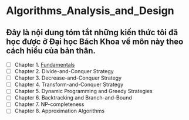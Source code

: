 # Algorithms_Analysis_and_Design
Đây là nội dung tóm tắt những kiến thức tôi đã học được ở Đại học Bách Khoa về môn này theo cách hiểu của bản thân.  
---
- [ ] Chapter 1. [Fundamentals](./Fundamentals)  
- [ ] Chapter 2. Divide-and-Conquer Strategy  
- [ ] Chapter 3. Decrease-and-Conquer Strategy  
- [ ] Chapter 4. Transform-and-Conquer Strategy  
- [ ] Chapter 5. Dynamic Programming and Greedy Strategies  
- [ ] Chapter 6. Backtracking and Branch-and-Bound  
- [ ] Chapter 7. NP-completeness
- [ ] Chapter 8. Approximation Algorithms  
